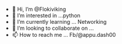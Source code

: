 - 👋 Hi, I’m @Flokiviking
- 👀 I’m interested in ...python 
- 🌱 I’m currently learning ... Networking
- 💞️ I’m looking to collaborate on ...
- 📫 How to reach me ... Fb/@appu.dash00 

<!---
Flokiviking/Flokiviking is a ✨ special ✨ repository because its `README.md` (this file) appears on your GitHub profile.
You can click the Preview link to take a look at your changes.
--->
